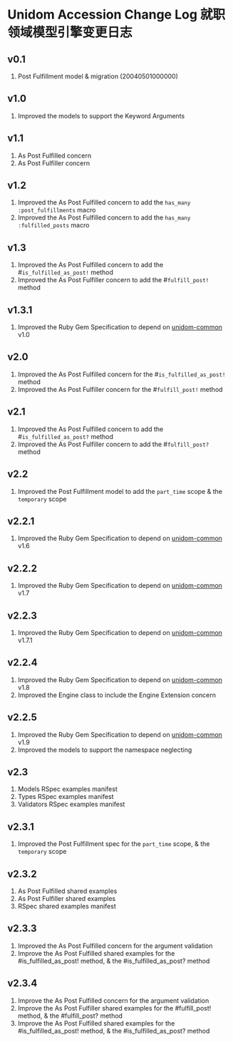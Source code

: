 # Unidom Accession Change Log 就职领域模型引擎变更日志

## v0.1
1. Post Fulfillment model & migration (20040501000000)

## v1.0
1. Improved the models to support the Keyword Arguments

## v1.1
1. As Post Fulfilled concern
2. As Post Fulfiller concern

## v1.2
1. Improved the As Post Fulfilled concern to add the ``has_many :post_fulfillments`` macro
2. Improved the As Post Fulfilled concern to add the ``has_many :fulfilled_posts`` macro

## v1.3
1. Improved the As Post Fulfilled concern to add the #``is_fulfilled_as_post!`` method
2. Improved the As Post Fulfiller concern to add the #``fulfill_post!`` method

## v1.3.1
1. Improved the Ruby Gem Specification to depend on [unidom-common](https://github.com/topbitdu/unidom-common) v1.0

## v2.0
1. Improved the As Post Fulfilled concern for the #``is_fulfilled_as_post!`` method
2. Improved the As Post Fulfiller concern for the #``fulfill_post!`` method

## v2.1
1. Improved the As Post Fulfilled concern to add the #``is_fulfilled_as_post?`` method
2. Improved the As Post Fulfiller concern to add the #``fulfill_post?`` method

## v2.2
1. Improved the Post Fulfillment model to add the ``part_time`` scope & the ``temporary`` scope

## v2.2.1
1. Improved the Ruby Gem Specification to depend on [unidom-common](https://github.com/topbitdu/unidom-common) v1.6

## v2.2.2
1. Improved the Ruby Gem Specification to depend on [unidom-common](https://github.com/topbitdu/unidom-common) v1.7

## v2.2.3
1. Improved the Ruby Gem Specification to depend on [unidom-common](https://github.com/topbitdu/unidom-common) v1.7.1

## v2.2.4
1. Improved the Ruby Gem Specification to depend on [unidom-common](https://github.com/topbitdu/unidom-common) v1.8
2. Improved the Engine class to include the Engine Extension concern

## v2.2.5
1. Improved the Ruby Gem Specification to depend on [unidom-common](https://github.com/topbitdu/unidom-common) v1.9
2. Improved the models to support the namespace neglecting

## v2.3
1. Models RSpec examples manifest
2. Types RSpec examples manifest
3. Validators RSpec examples manifest

## v2.3.1
1. Improved the Post Fulfillment spec for the ``part_time`` scope, & the ``temporary`` scope

## v2.3.2
1. As Post Fulfilled shared examples
2. As Post Fulfiller shared examples
3. RSpec shared examples manifest

## v2.3.3
1. Improved the As Post Fulfilled concern for the argument validation
2. Improve the As Post Fulfilled shared examples for the #is_fulfilled_as_post! method, & the #is_fulfilled_as_post? method

## v2.3.4
1. Improve the As Post Fulfilled concern for the argument validation
2. Improve the As Post Fulfiller shared examples for the #fulfill_post! method, & the #fulfill_post? method
3. Improve the As Post Fulfilled shared examples for the #is_fulfilled_as_post! method, & the #is_fulfilled_as_post? method
